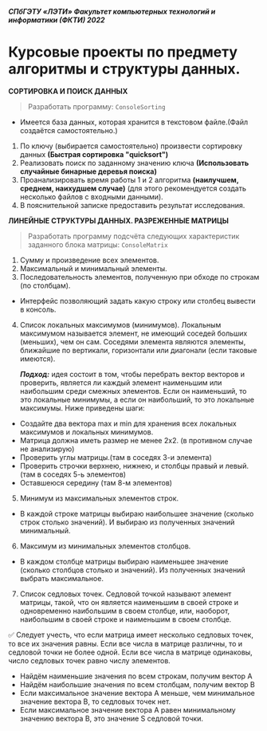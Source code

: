 ***СПбГЭТУ «ЛЭТИ»
Факультет компьютерных технологий и информатики (ФКТИ) 2022***
# Курсовые проекты по предмету алгоритмы и структуры данных.
**СОРТИРОВКА И ПОИСК ДАННЫХ**
> Разработать программу: ```ConsoleSorting```
- Имеется база данных, которая хранится в текстовом файле.(Файл создаётся самостоятельно.)
1. По ключу (выбирается самостоятельно) произвести сортировку данных **(Быстрая сортировка "quicksort")**
2. Реализовать поиск по заданному значению ключа **(Использовать случайные бинарные деревья поиска)**
3. Проанализировать время работы 1 и 2 алгоритма **(наилучшем, среднем, наихудшем случае)** (для этого рекомендуется создать несколько файлов с входными данными).
4. В пояснительной записке предоставить результат исследования.

**ЛИНЕЙНЫЕ СТРУКТУРЫ ДАННЫХ. РАЗРЕЖЕННЫЕ МАТРИЦЫ**
> Разработать программу подсчёта следующих характеристик заданного блока матрицы: ```ConsoleMatrix```
1. Сумму и произведение всех элементов.
2. Максимальный и минимальный элементы. 
3. Последовательность элементов, полученную при обходе по строкам (по столбцам).
-  Интерфейс позволяющий задать какую строку или столбец вывести в консоль.
4. Список локальных максимумов (минимумов). Локальным максимумом называется элемент, не имеющий соседей больших (меньших), чем он сам. Соседями элемента являются элементы, ближайшие по вертикали, горизонтали или диагонали (если таковые имеются).

	***Подход:*** идея состоит в том, чтобы перебрать вектор векторов и проверить, является ли каждый элемент наименьшим или наибольшим среди смежных элементов. Если он наименьший, то это локальные минимумы, а если он наибольший, то это локальные максимумы. Ниже приведены шаги:
- Создайте два вектора max и min для хранения всех локальных максимумов и локальных минимумов. 
- Матрица должна иметь размер не менее 2х2. (в противном случае не анализирую)
- Проверить углы матрицы.(там в соседях 3-и элемента)
- Проверить строчки верхнею, нижнею, и столбцы правый и левый.(там в соседях 5-ь элементов)
- Оставшеюся середину (там 8-м элементов)
5. Минимум из максимальных элементов строк.
- В каждой строке матрицы выбираю наибольшее значение (сколько строк столько значений). И выбираю из полученных значений минимальный.
6. Максимум из минимальных элементов столбцов.
- В каждом столбце матрицы выбираю наименьшее значение (сколько столбцов столько и значений). Из полученных значений выбрать максимальное.
7. Список седловых точек. Седловой точкой называют элемент матрицы, такой, что он является наименьшим в своей строке и одновременно наибольшим в своем столбце, или, наоборот, наибольшим в своей строке и наименьшим в своем столбце.

  &#9989; Следует учесть, что если матрица имеет несколько седловых точек, то все их значения равны. Если все числа в матрице различны, то и седловой точки не более одной. Если все числа в матрице одинаковы, число седловых точек равно числу элементов. 
- Найдём наименьшие значения по всем строкам, получим вектор A
- Найдём наибольшие значения по всем столбцам, получим вектор B
- Если максимальное значение вектора А меньше, чем минимальное значение вектора B, то седловых точек нет. 
- Если максимальное значение вектора А равен минимальному значению вектора B, это значение S седловой точки. 